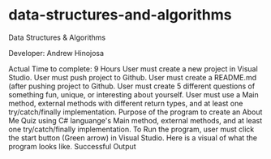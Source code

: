 # data-structures-and-algorithms

Data Structures &amp; Algorithms

Developer: Andrew Hinojosa

Actual Time to complete: 9 Hours
User must create a new project in Visual Studio.
User must push project to Github.
User must create a README.md (after pushing project to Github.
User must create 5 different questions of something fun, unique, or interesting about yourself.
User must use a Main method, external methods with different return types, and at least one try/catch/finally implementation.
Purpose of the program to create an About Me Quiz using C# languange's Main method, external methods, and at least one try/catch/finally implementation.
To Run the program, user must click the start button (Green arrow) in Visual Studio.
Here is a visual of what the program looks like.
Successful Output
